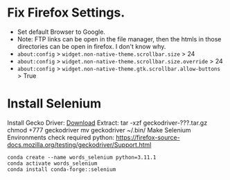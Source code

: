 # Fix Firefox Settings.
  - Set default Browser to Google.
  - Note: FTP links can be open in the file manager, then the htmls in those directories can be open in firefox. I don't know why.
  - `about:config` > `widget.non-native-theme.scrollbar.size` > 24
  - `about:config` > `widget.non-native-theme.scrollbar.size.override` > 24
  - `about:config` > `widget.non-native-theme.gtk.scrollbar.allow-buttons` > True
# Install Selenium
  
  Install Gecko Driver:
    [Download](https://github.com/mozilla/geckodriver/releases/latest)
    Extract: tar -xzf geckodriver-???.tar.gz
    chmod +777 geckodriver 
    mv geckodriver ~/.bin/
  Make Selenium Environments
    check required python: https://firefox-source-docs.mozilla.org/testing/geckodriver/Support.html
    
    conda create --name words_selenium python=3.11.1
    conda activate words_selenium
    conda install conda-forge::selenium
    
  
  
